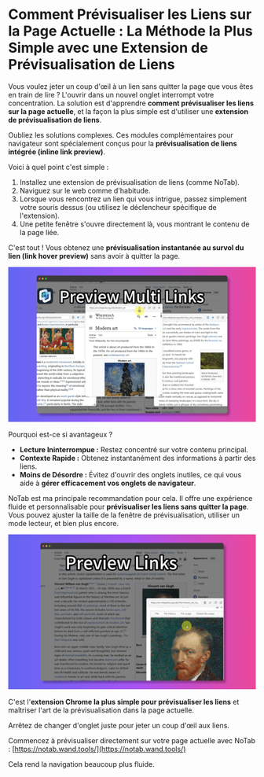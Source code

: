 # Comment Prévisualiser les Liens sur la Page Actuelle : La Méthode la Plus Simple avec une Extension de Prévisualisation de Liens

Vous voulez jeter un coup d'œil à un lien sans quitter la page que vous êtes en train de lire ? L'ouvrir dans un nouvel onglet interrompt votre concentration. La solution est d'apprendre **comment prévisualiser les liens sur la page actuelle**, et la façon la plus simple est d'utiliser une **extension de prévisualisation de liens**.

Oubliez les solutions complexes. Ces modules complémentaires pour navigateur sont spécialement conçus pour la **prévisualisation de liens intégrée (inline link preview)**.

Voici à quel point c'est simple :
1.  Installez une extension de prévisualisation de liens (comme NoTab).
2.  Naviguez sur le web comme d'habitude.
3.  Lorsque vous rencontrez un lien qui vous intrigue, passez simplement votre souris dessus (ou utilisez le déclencheur spécifique de l'extension).
4.  Une petite fenêtre s'ouvre directement là, vous montrant le contenu de la page liée.

C'est tout ! Vous obtenez une **prévisualisation instantanée au survol du lien (link hover preview)** sans avoir à quitter la page.

![Démonstration de la prévisualisation de liens intégrée](../images/notab1.png)

Pourquoi est-ce si avantageux ?
*   **Lecture Ininterrompue :** Restez concentré sur votre contenu principal.
*   **Contexte Rapide :** Obtenez instantanément des informations à partir des liens.
*   **Moins de Désordre :** Évitez d'ouvrir des onglets inutiles, ce qui vous aide à **gérer efficacement vos onglets de navigateur**.

NoTab est ma principale recommandation pour cela. Il offre une expérience fluide et personnalisable pour **prévisualiser les liens sans quitter la page**. Vous pouvez ajuster la taille de la fenêtre de prévisualisation, utiliser un mode lecteur, et bien plus encore.

![Personnalisation des prévisualisations NoTab](../images/notab2.png)

C'est l'**extension Chrome la plus simple pour prévisualiser les liens** et maîtriser l'art de la prévisualisation dans la page actuelle.

Arrêtez de changer d'onglet juste pour jeter un coup d'œil aux liens.

Commencez à prévisualiser directement sur votre page actuelle avec NoTab : [https://notab.wand.tools/](https://notab.wand.tools/)

Cela rend la navigation beaucoup plus fluide.
